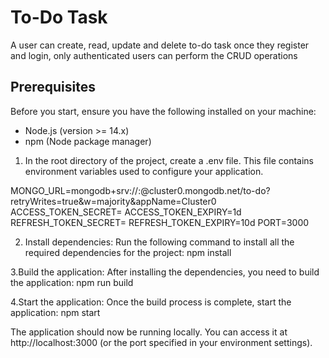 # To-Do Task

A user can create, read, update and delete to-do task once they register and login, only authenticated users can perform the CRUD operations

## Prerequisites

Before you start, ensure you have the following installed on your machine:

- Node.js (version >= 14.x)
- npm (Node package manager)

1. In the root directory of the project, create a .env file. This file contains environment variables used to configure your application.
   
MONGO_URL=mongodb+srv://<username>:<password>@cluster0.mongodb.net/to-do?retryWrites=true&w=majority&appName=Cluster0
ACCESS_TOKEN_SECRET=<your-access-token-secret>
ACCESS_TOKEN_EXPIRY=1d
REFRESH_TOKEN_SECRET=<your-refresh-token-secret>
REFRESH_TOKEN_EXPIRY=10d
PORT=3000

2. Install dependencies:
Run the following command to install all the required dependencies for the project:
npm install

3.Build the application:
After installing the dependencies, you need to build the application:
npm run build

4.Start the application:
Once the build process is complete, start the application:
npm start

The application should now be running locally. You can access it at http://localhost:3000 (or the port specified in your environment settings).



